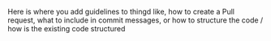 Here is where you add guidelines to thingd like, how to create a Pull request, what to include in commit messages, or how to structure the code / how is the existing code structured 
